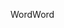 <span data-ttu-id="addc9-101">Word</span><span class="sxs-lookup"><span data-stu-id="addc9-101">Word</span></span>